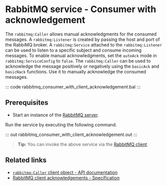 # RabbitMQ service - Consumer with acknowledgement

The `rabbitmq:Caller` allows manual acknowledgments for the consumed messages. A `rabbitmq:Listener` is created by passing the host and port of the RabbiMQ broker. A `rabbitmq:Service` attached to the `rabbitmq:Listener` can be used to listen to a specific subject and consume incoming messages. To enable manual acknowledgments, set the `autoAck` mode in `rabbitmq:ServiceConfig` to `false`. The `rabbitmq:Caller` can be used to acknowledge the message positively or negatively using the `basicAck` and `basicNack` functions. Use it to manually acknowledge the consumed messages.

::: code rabbitmq_consumer_with_client_acknowledgement.bal :::

## Prerequisites
- Start an instance of the [RabbitMQ server](https://www.rabbitmq.com/download.html).

Run the service by executing the following command.

::: out rabbitmq_consumer_with_client_acknowledgement.out :::

>**Tip:** You can invoke the above service via the [RabbitMQ client](/learn/by-example/rabbitmq-producer/).

## Related links
- [`rabbitmq:Caller` client object - API documentation](https://lib.ballerina.io/ballerinax/rabbitmq/latest#Caller)
- [RabbitMQ client acknowledgements - Specification](https://github.com/ballerina-platform/module-ballerinax-rabbitmq/blob/master/docs/spec/spec.md#8-client-acknowledgements)
